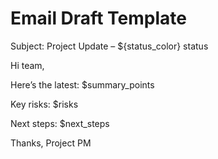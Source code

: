 # Email Draft Template

Subject: Project Update – ${status_color} status

Hi team,

Here’s the latest:
$summary_points

Key risks:
$risks

Next steps:
$next_steps

Thanks,
Project PM
